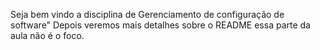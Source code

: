 Seja bem vindo a disciplina de Gerenciamento de configuração de software"
      Depois veremos mais detalhes sobre o README essa parte da aula não é o foco.
